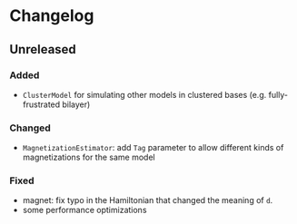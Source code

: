 # Changelog

## Unreleased

### Added
- `ClusterModel` for simulating other models in clustered bases (e.g. fully-frustrated bilayer)
### Changed
- `MagnetizationEstimator`: add `Tag` parameter to allow different kinds of magnetizations for the same model
### Fixed
- magnet: fix typo in the Hamiltonian that changed the meaning of `d`.
- some performance optimizations
